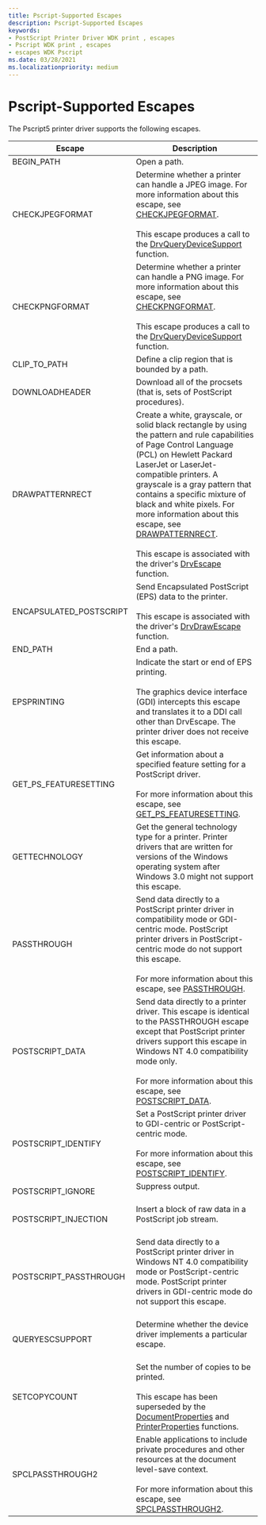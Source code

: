 ```yaml
---
title: Pscript-Supported Escapes
description: Pscript-Supported Escapes
keywords:
- PostScript Printer Driver WDK print , escapes
- Pscript WDK print , escapes
- escapes WDK Pscript
ms.date: 03/28/2021
ms.localizationpriority: medium
---
```


# Pscript-Supported Escapes

The Pscript5 printer driver supports the following escapes.

| Escape | Description |
|--|--|
| BEGIN_PATH | Open a path. |
| CHECKJPEGFORMAT | Determine whether a printer can handle a JPEG image. For more information about this escape, see [CHECKJPEGFORMAT](/previous-versions/windows/desktop/legacy/dd183421(v=vs.85)).<br><br>This escape produces a call to the [DrvQueryDeviceSupport](/windows/win32/api/winddi/nf-winddi-drvquerydevicesupport) function. |
| CHECKPNGFORMAT | Determine whether a printer can handle a PNG image. For more information about this escape, see [CHECKPNGFORMAT](/previous-versions/windows/desktop/legacy/dd183424(v=vs.85)).<br><br>This escape produces a call to the [DrvQueryDeviceSupport](/windows/win32/api/winddi/nf-winddi-drvquerydevicesupport) function. |
| CLIP_TO_PATH | Define a clip region that is bounded by a path. |
| DOWNLOADHEADER | Download all of the procsets (that is, sets of PostScript procedures). |
| DRAWPATTERNRECT | Create a white, grayscale, or solid black rectangle by using the pattern and rule capabilities of Page Control Language (PCL) on Hewlett Packard LaserJet or LaserJet-compatible printers. A grayscale is a gray pattern that contains a specific mixture of black and white pixels. For more information about this escape, see [DRAWPATTERNRECT](/previous-versions/windows/desktop/legacy/dd162495(v=vs.85)).<br><br>This escape is associated with the driver's [DrvEscape](/windows/win32/api/winddi/nf-winddi-drvescape) function. |
| ENCAPSULATED_POSTSCRIPT | Send Encapsulated PostScript (EPS) data to the printer.<br><br>This escape is associated with the driver's [DrvDrawEscape](/windows/win32/api/winddi/nf-winddi-drvdrawescape) function. |
| END_PATH | End a path. |
| EPSPRINTING | Indicate the start or end of EPS printing.<br><br>The graphics device interface (GDI) intercepts this escape and translates it to a DDI call other than DrvEscape. The printer driver does not receive this escape. |
| GET_PS_FEATURESETTING | Get information about a specified feature setting for a PostScript driver.<br><br>For more information about this escape, see [GET_PS_FEATURESETTING](/previous-versions/windows/desktop/legacy/dd144954(v=vs.85)). |
| GETTECHNOLOGY | Get the general technology type for a printer. Printer drivers that are written for versions of the Windows operating system after Windows 3.0 might not support this escape. |
| PASSTHROUGH | Send data directly to a PostScript printer driver in compatibility mode or GDI-centric mode. PostScript printer drivers in PostScript-centric mode do not support this escape.<br><br>For more information about this escape, see [PASSTHROUGH](/previous-versions/windows/desktop/legacy/dd162776(v=vs.85)). |
| POSTSCRIPT_DATA | Send data directly to a printer driver. This escape is identical to the PASSTHROUGH escape except that PostScript printer drivers support this escape in Windows NT 4.0 compatibility mode only.<br><br>For more information about this escape, see [POSTSCRIPT_DATA](/previous-versions/windows/desktop/legacy/dd162828(v=vs.85)). |
| POSTSCRIPT_IDENTIFY | Set a PostScript printer driver to GDI-centric or PostScript-centric mode.<br><br>For more information about this escape, see [POSTSCRIPT_IDENTIFY](/previous-versions/windows/desktop/legacy/dd162829(v=vs.85)). |
| POSTSCRIPT_IGNORE | Suppress output.<br><br> |
| POSTSCRIPT_INJECTION | Insert a block of raw data in a PostScript job stream.<br><br> |
| POSTSCRIPT_PASSTHROUGH | Send data directly to a PostScript printer driver in Windows NT 4.0 compatibility mode or PostScript-centric mode. PostScript printer drivers in GDI-centric mode do not support this escape.<br><br> |
| QUERYESCSUPPORT | Determine whether the device driver implements a particular escape.<br><br> |
| SETCOPYCOUNT | Set the number of copies to be printed.<br><br>This escape has been superseded by the [DocumentProperties](/windows/win32/printdocs/documentproperties) and [PrinterProperties](/windows/win32/printdocs/printerproperties) functions. |
| SPCLPASSTHROUGH2 | Enable applications to include private procedures and other resources at the document level-save context.<br><br>For more information about this escape, see [SPCLPASSTHROUGH2](/previous-versions/windows/desktop/legacy/dd145110(v=vs.85)). |
